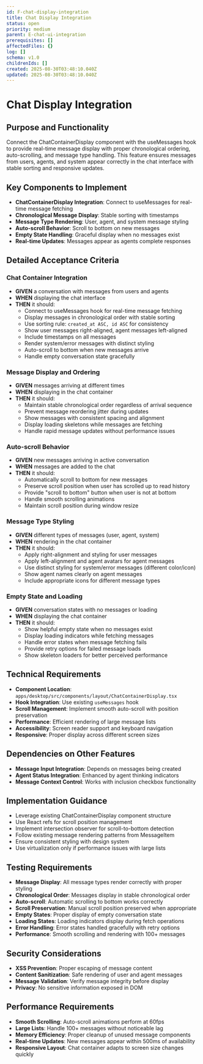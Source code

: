 ```yaml
---
id: F-chat-display-integration
title: Chat Display Integration
status: open
priority: medium
parent: E-chat-ui-integration
prerequisites: []
affectedFiles: {}
log: []
schema: v1.0
childrenIds: []
created: 2025-08-30T03:48:10.040Z
updated: 2025-08-30T03:48:10.040Z
---
```


# Chat Display Integration

## Purpose and Functionality

Connect the ChatContainerDisplay component with the useMessages hook to provide real-time message display with proper chronological ordering, auto-scrolling, and message type handling. This feature ensures messages from users, agents, and system appear correctly in the chat interface with stable sorting and responsive updates.

## Key Components to Implement

- **ChatContainerDisplay Integration**: Connect to useMessages for real-time message fetching
- **Chronological Message Display**: Stable sorting with timestamps
- **Message Type Rendering**: User, agent, and system message styling
- **Auto-scroll Behavior**: Scroll to bottom on new messages
- **Empty State Handling**: Graceful display when no messages exist
- **Real-time Updates**: Messages appear as agents complete responses

## Detailed Acceptance Criteria

### Chat Container Integration

- **GIVEN** a conversation with messages from users and agents
- **WHEN** displaying the chat interface
- **THEN** it should:
  - Connect to useMessages hook for real-time message fetching
  - Display messages in chronological order with stable sorting
  - Use sorting rule: `created_at ASC, id ASC` for consistency
  - Show user messages right-aligned, agent messages left-aligned
  - Include timestamps on all messages
  - Render system/error messages with distinct styling
  - Auto-scroll to bottom when new messages arrive
  - Handle empty conversation state gracefully

### Message Display and Ordering

- **GIVEN** messages arriving at different times
- **WHEN** displaying in the chat container
- **THEN** it should:
  - Maintain stable chronological order regardless of arrival sequence
  - Prevent message reordering jitter during updates
  - Show messages with consistent spacing and alignment
  - Display loading skeletons while messages are fetching
  - Handle rapid message updates without performance issues

### Auto-scroll Behavior

- **GIVEN** new messages arriving in active conversation
- **WHEN** messages are added to the chat
- **THEN** it should:
  - Automatically scroll to bottom for new messages
  - Preserve scroll position when user has scrolled up to read history
  - Provide "scroll to bottom" button when user is not at bottom
  - Handle smooth scrolling animations
  - Maintain scroll position during window resize

### Message Type Styling

- **GIVEN** different types of messages (user, agent, system)
- **WHEN** rendering in the chat container
- **THEN** it should:
  - Apply right-alignment and styling for user messages
  - Apply left-alignment and agent avatars for agent messages
  - Use distinct styling for system/error messages (different color/icon)
  - Show agent names clearly on agent messages
  - Include appropriate icons for different message types

### Empty State and Loading

- **GIVEN** conversation states with no messages or loading
- **WHEN** displaying the chat container
- **THEN** it should:
  - Show helpful empty state when no messages exist
  - Display loading indicators while fetching messages
  - Handle error states when message fetching fails
  - Provide retry options for failed message loads
  - Show skeleton loaders for better perceived performance

## Technical Requirements

- **Component Location**: `apps/desktop/src/components/layout/ChatContainerDisplay.tsx`
- **Hook Integration**: Use existing `useMessages` hook
- **Scroll Management**: Implement smooth auto-scroll with position preservation
- **Performance**: Efficient rendering of large message lists
- **Accessibility**: Screen reader support and keyboard navigation
- **Responsive**: Proper display across different screen sizes

## Dependencies on Other Features

- **Message Input Integration**: Depends on messages being created
- **Agent Status Integration**: Enhanced by agent thinking indicators
- **Message Context Control**: Works with inclusion checkbox functionality

## Implementation Guidance

- Leverage existing ChatContainerDisplay component structure
- Use React refs for scroll position management
- Implement intersection observer for scroll-to-bottom detection
- Follow existing message rendering patterns from MessageItem
- Ensure consistent styling with design system
- Use virtualization only if performance issues with large lists

## Testing Requirements

- **Message Display**: All message types render correctly with proper styling
- **Chronological Order**: Messages display in stable chronological order
- **Auto-scroll**: Automatic scrolling to bottom works correctly
- **Scroll Preservation**: Manual scroll position preserved when appropriate
- **Empty States**: Proper display of empty conversation state
- **Loading States**: Loading indicators display during fetch operations
- **Error Handling**: Error states handled gracefully with retry options
- **Performance**: Smooth scrolling and rendering with 100+ messages

## Security Considerations

- **XSS Prevention**: Proper escaping of message content
- **Content Sanitization**: Safe rendering of user and agent messages
- **Message Validation**: Verify message integrity before display
- **Privacy**: No sensitive information exposed in DOM

## Performance Requirements

- **Smooth Scrolling**: Auto-scroll animations perform at 60fps
- **Large Lists**: Handle 100+ messages without noticeable lag
- **Memory Efficiency**: Proper cleanup of unused message components
- **Real-time Updates**: New messages appear within 500ms of availability
- **Responsive Layout**: Chat container adapts to screen size changes quickly
